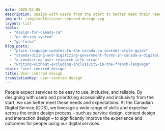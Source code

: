 ```yaml
---
date: 2025-03-05
description: Design with users from the start to better meet their needs and expectations.
img_url: /img/toolkit/user-centred-design.svg
layout: list
tools:
  - "design-for-canada-ca"
  - "gc-design-system"
  - "gc-forms"
blog_posts:
  - "plain-language-updates-to-the-canada.ca-content-style-guide"
  - "standardizing-and-digitizing-government-forms-in-canada-a-digital-service-network-spotlight"
  - "a-conducting-user-research-with-nrcan"
  - "writing-without-excluding-inclusivity-in-the-french-language"
topic: "user-centred-design"
title: User-centred design
translationKey: user-centred-design
---
```

People expect services to be easy to use, inclusive, and reliable. By designing with users and prioritizing accessibility and inclusivity from the start, we can better meet these needs and expectations. At the Canadian Digital Service (CDS), we leverage a wide range of skills and expertise across the entire design process – such as service design, content design and interaction design – to significantly improve the experience and outcomes for people using our digital services.